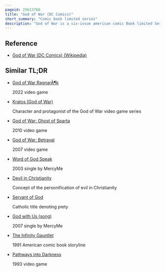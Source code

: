 ```yaml
---
pageid: 25613766
title: "God of War (DC Comics)"
short_summary: "Comic book limited series"
description: "God of War is a six-issue american comic Book limited Series set in the greek Mythology Period of the God of War Universe. The Series was written by Marv Wolfman, illustrated by Andrea Sorrentino, and the cover Art for each Issue was produced by Andy Park, who was also an Artist for the Video Game Series. The first five Issues of God of War were published by Wildstorm. Due to the Company's Closure in December 2010, the final Issue was published by their Parent Company, Dc Comics. The Launch of the Series coincided with the Release of the Video Game God of War Iii in March 2010. The final Issue was published in january 2011 followed by a Trade Paperback in March."
---
```


## Reference

- [God of War (DC Comics) (Wikipedia)](https://en.wikipedia.org/?curid=25613766)

## Similar TL;DR

- [God of War RagnarÃ¶k](/tldr/en/god-of-war-ragnarok)

  2022 video game

- [Kratos (God of War)](/tldr/en/kratos-god-of-war)

  Character and protagonist of the God of War video game series

- [God of War: Ghost of Sparta](/tldr/en/god-of-war-ghost-of-sparta)

  2010 video game

- [God of War: Betrayal](/tldr/en/god-of-war-betrayal)

  2007 video game

- [Word of God Speak](/tldr/en/word-of-god-speak)

  2003 single by MercyMe

- [Devil in Christianity](/tldr/en/devil-in-christianity)

  Concept of the personification of evil in Christianity

- [Servant of God](/tldr/en/servant-of-god)

  Catholic title denoting piety

- [God with Us (song)](/tldr/en/god-with-us-song)

  2007 single by MercyMe

- [The Infinity Gauntlet](/tldr/en/the-infinity-gauntlet)

  1991 American comic book storyline

- [Pathways into Darkness](/tldr/en/pathways-into-darkness)

  1993 video game
